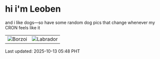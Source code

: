 # hi i'm Leoben

and i like dogs—so have some random dog pics that change whenever my CRON feels like it

|  |  |
|--------|----------|
| ![Borzoi](https://random-dog-vercel.vercel.app/api/random-borzoi?v=1760305700) | ![Labrador](https://random-dog-vercel.vercel.app/api/random-labrador?v=1760305700) |

Last updated: 2025-10-13 05:48 PHT
